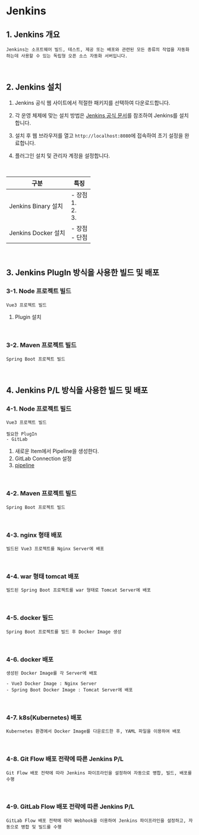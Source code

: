 # Jenkins 

## 1. Jenkins 개요
```
Jenkins는 소프트웨어 빌드, 테스트, 제공 또는 배포와 관련된 모든 종류의 작업을 자동화하는데 사용할 수 있는 독립형 오픈 소스 자동화 서버입니다.

```  
<br/>

## 2. Jenkins 설치

1. Jenkins 공식 웹 사이트에서 적절한 패키지를 선택하여 다운로드합니다.

2. 각 운영 체제에 맞는 설치 방법은 [Jenkins 공식 문서](https://www.jenkins.io/doc/book/installing/)를 참조하여 Jenkins를 설치합니다.

3. 설치 후 웹 브라우저를 열고 `http://localhost:8080`에 접속하여 초기 설정을 완료합니다.

4. 플러그인 설치 및 관리자 계정을 설정합니다.

<br>

| 구분 | 특징 |
|---|---|
| Jenkins Binary 설치 | - 장점 <br> 1. <br> 2. <br> 3.|
| Jenkins Docker 설치 | - 장점 <br> - 단점 <br> |

<br/>

## 3. Jenkins PlugIn 방식을 사용한 빌드 및 배포

### 3-1. Node 프로젝트 빌드

```
Vue3 프로젝트 빌드
```
1. Plugin 설치

<br/>

### 3-2. Maven 프로젝트 빌드

```
Spring Boot 프로젝트 빌드
```

<br/>

## 4. Jenkins P/L 방식을 사용한 빌드 및 배포

### 4-1. Node 프로젝트 빌드

```
Vue3 프로젝트 빌드

필요한 PlugIn
- GitLab
```
1. 새로운 Item에서 Pipeline을 생성한다.
2. GitLab Connection 설정
3. [pipeline](jenkins/pipeline/gitlabflow-pipeline.md)

<br/>

### 4-2. Maven 프로젝트 빌드

```
Spring Boot 프로젝트 빌드
```
<br/>

### 4-3. nginx 형태 배포

```
빌드된 Vue3 프로젝트를 Nginx Server에 배포
```
<br/>

### 4-4. war 형태 tomcat 배포

```
빌드된 Spring Boot 프로젝트를 war 형태로 Tomcat Server에 배포
```
<br/>

### 4-5. docker 빌드

```
Spring Boot 프로젝트를 빌드 후 Docker Image 생성
```
<br/>

### 4-6. docker 배포

```
생성된 Docker Image를 각 Server에 배포

- Vue3 Docker Image : Nginx Server
- Spring Boot Docker Image : Tomcat Server에 배포
```
<br/>

### 4-7. k8s(Kubernetes) 배포

```
Kubernetes 환경에서 Docker Image를 다운로드한 후, YAML 파일을 이용하여 배포
```
<br/>

### 4-8. Git Flow 배포 전략에 따른 Jenkins P/L

```
Git Flow 배포 전략에 따라 Jenkins 파이프라인을 설정하여 자동으로 병합, 빌드, 배포를 수행
```
<br/>

### 4-9. GitLab Flow 배포 전략에 따른 Jenkins P/L

```
GitLab Flow 배포 전략에 따라 Webhook을 이용하여 Jenkins 파이프라인을 설정하고, 자동으로 병합 및 빌드를 수행
```
